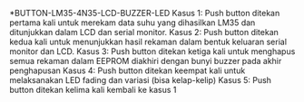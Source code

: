 *BUTTON-LM35-4N35-LCD-BUZZER-LED
Kasus 1: Push button ditekan pertama kali untuk merekam data suhu yang dihasilkan LM35 dan ditunjukkan dalam LCD dan serial monitor.
Kasus 2: Push button ditekan kedua kali untuk menunjukkan hasil rekaman dalam bentuk keluaran serial monitor dan LCD.
Kasus 3: Push button ditekan ketiga kali untuk menghapus semua rekaman dalam EEPROM diakhiri dengan bunyi buzzer pada akhir penghapusan
Kasus 4: Push button ditekan keempat kali untuk melaksanakan LED fading dan variasi (bisa kelap-kelip)
Kasus 5: Push button ditekan kelima kali kembali ke kasus 1

